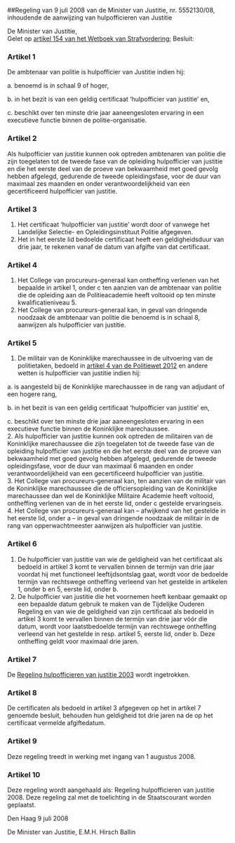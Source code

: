 <meta http-equiv='Content-Type' content='text/html; charset=utf-8' />

##Regeling van 9 juli 2008 van de Minister van Justitie, nr. 5552130/08, inhoudende de aanwijzing van hulpofficieren van Justitie

De Minister van Justitie,  
Gelet op [artikel 154 van het Wetboek van Strafvordering](../../../../../../../wet/wet/van/15/januari/1921/BWBR0001903/README.md);
Besluit:    

### Artikel  1  

De ambtenaar van politie is hulpofficier van Justitie indien hij: 

a. benoemd is in schaal 9 of hoger,  

b. in het bezit is van een geldig certificaat ‘hulpofficier van justitie’ en,  

c. beschikt over ten minste drie jaar aaneengesloten ervaring in een executieve functie binnen de politie-organisatie.   

### Artikel  2  

Als hulpofficier van justitie kunnen ook optreden ambtenaren van politie die zijn toegelaten tot de tweede fase van de opleiding hulpofficier van justitie en die het eerste deel van de proeve van bekwaamheid met goed gevolg hebben afgelegd, gedurende de tweede opleidingsfase, voor de duur van maximaal zes maanden en onder verantwoordelijkheid van een gecertificeerd hulpofficier van justitie. 

### Artikel  3  

1.  Het certificaat ‘hulpofficier van justitie’ wordt door of vanwege het Landelijke Selectie- en Opleidingsinstituut Politie afgegeven.   
2.  Het in het eerste lid bedoelde certificaat heeft een geldigheidsduur van drie jaar, te rekenen vanaf de datum van afgifte van dat certificaat.  

### Artikel  4  

1.  Het College van procureurs-generaal kan ontheffing verlenen van het bepaalde in artikel 1, onder c ten aanzien van de ambtenaar van politie die de opleiding aan de Politieacademie heeft voltooid op ten minste kwalificatieniveau 5.   
2.  Het College van procureurs-generaal kan, in geval van dringende noodzaak de ambtenaar van politie die benoemd is in schaal 8, aanwijzen als hulpofficier van justitie.  

### Artikel  5  

1.  De militair van de Koninklijke marechaussee in de uitvoering van de politietaken, bedoeld in [artikel 4 van de Politiewet 2012](../../../../../../../wet/politiewet/2012/BWBR0031788/README.md) en andere wetten is hulpofficier van justitie indien hij: 

a. is aangesteld bij de Koninklijke marechaussee in de rang van adjudant of een hogere rang,  

b. in het bezit is van een geldig certificaat ‘hulpofficier van justitie’ en,  

c. beschikt over ten minste drie jaar aaneengesloten ervaring in een executieve functie binnen de Koninklijke marechaussee.     
2.  Als hulpofficier van justitie kunnen ook optreden de militairen van de Koninklijke marechaussee die zijn toegelaten tot de tweede fase van de opleiding hulpofficier van justitie en die het eerste deel van de proeve van bekwaamheid met goed gevolg hebben afgelegd, gedurende de tweede opleidingsfase, voor de duur van maximaal 6 maanden en onder verantwoordelijkheid van een gecertificeerd hulpofficier van justitie.   
3.  Het College van procureurs-generaal kan, ten aanzien van de militair van de Koninklijke marechaussee die de officiersopleiding van de Koninklijke marechaussee dan wel de Koninklijke Militaire Academie heeft voltooid, ontheffing verlenen van de in het eerste lid, onder c gestelde ervaringseis.   
4.  Het College van procureurs-generaal kan – afwijkend van het gestelde in het eerste lid, onder a – in geval van dringende noodzaak de militair in de rang van opperwachtmeester aanwijzen als hulpofficier van justitie.  

### Artikel  6  

1.  De hulpofficier van justitie van wie de geldigheid van het certificaat als bedoeld in artikel 3 komt te vervallen binnen de termijn van drie jaar voordat hij met functioneel leeftijdsontslag gaat, wordt voor de bedoelde termijn van rechtswege ontheffing verleend van het gestelde in artikelen 1, onder b en 5, eerste lid, onder b.   
2.  De hulpofficier van justitie die het voornemen heeft kenbaar gemaakt op een bepaalde datum gebruik te maken van de Tijdelijke Ouderen Regeling en van wie de geldigheid van zijn certificaat als bedoeld in artikel 3 komt te vervallen binnen de termijn van drie jaar vóór die datum, wordt voor laatstbedoelde termijn van rechtswege ontheffing verleend van het gestelde in resp. artikel 5, eerste lid, onder b. Deze ontheffing geldt voor maximaal drie jaren.  

### Artikel  7  

De [Regeling hulpofficieren van justitie 2003](../../../../../../../ministeriele-regeling/regeling/hulpofficieren/van/justitie/2003/BWBR0016545/README.md) wordt ingetrokken. 

### Artikel  8  

De certificaten als bedoeld in artikel 3 afgegeven op het in artikel 7 genoemde besluit, behouden hun geldigheid tot drie jaren na de op het certificaat vermelde afgiftedatum. 

### Artikel  9  

Deze regeling treedt in werking met ingang van 1 augustus 2008. 

### Artikel  10  

Deze regeling wordt aangehaald als: Regeling hulpofficieren van justitie 2008. 
Deze regeling zal met de toelichting in de Staatscourant worden geplaatst.   

Den Haag 
9 juli 2008   

De 
Minister van Justitie, 
E.M.H. Hirsch Ballin     
